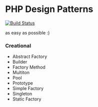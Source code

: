 # PHP Design Patterns

[![Build Status](https://travis-ci.org/mysiar/php-design-patterns.svg?branch=master)](https://travis-ci.org/mysiar/php-design-patterns)

as easy as possible :)

### Creational

* Abstract Factory
* Builder
* Factory Method
* Multiton
* Pool
* Prototype
* Simple Factory
* Singleton
* Static Factory
